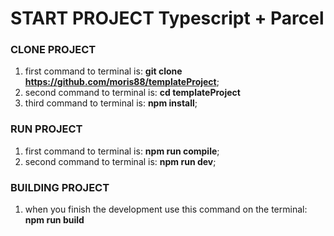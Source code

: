 # START PROJECT Typescript + Parcel

### CLONE PROJECT

1. first command to terminal is: **git clone https://github.com/moris88/templateProject**;
2. second command to terminal is: **cd templateProject**
3. third command to terminal is: **npm install**;

### RUN PROJECT

1. first command to terminal is: **npm run compile**;
2. second command to terminal is: **npm run dev**;

### BUILDING PROJECT

1. when you finish the development use this command on the terminal: **npm run build**
